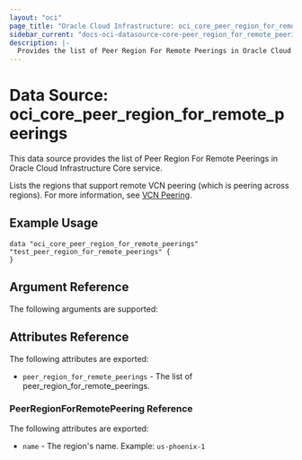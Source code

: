 ```yaml
---
layout: "oci"
page_title: "Oracle Cloud Infrastructure: oci_core_peer_region_for_remote_peerings"
sidebar_current: "docs-oci-datasource-core-peer_region_for_remote_peerings"
description: |-
  Provides the list of Peer Region For Remote Peerings in Oracle Cloud Infrastructure Core service
---
```


# Data Source: oci_core_peer_region_for_remote_peerings
This data source provides the list of Peer Region For Remote Peerings in Oracle Cloud Infrastructure Core service.

Lists the regions that support remote VCN peering (which is peering across regions).
For more information, see [VCN Peering](https://docs.cloud.oracle.com/iaas/Content/Network/Tasks/VCNpeering.htm).


## Example Usage

```hcl
data "oci_core_peer_region_for_remote_peerings" "test_peer_region_for_remote_peerings" {
}
```

## Argument Reference

The following arguments are supported:



## Attributes Reference

The following attributes are exported:

* `peer_region_for_remote_peerings` - The list of peer_region_for_remote_peerings.

### PeerRegionForRemotePeering Reference

The following attributes are exported:

* `name` - The region's name.  Example: `us-phoenix-1` 

